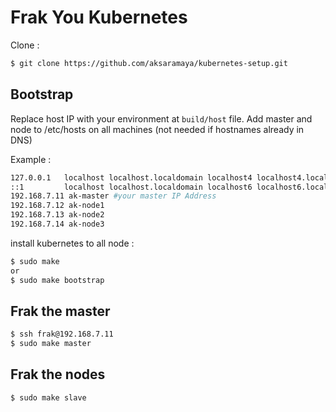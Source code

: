 # Frak You Kubernetes

Clone :
```bash
$ git clone https://github.com/aksaramaya/kubernetes-setup.git
```

## Bootstrap

Replace host IP with your environment at `build/host` file. Add master and node to /etc/hosts on all machines (not needed if hostnames already in DNS)

Example :
```bash
127.0.0.1   localhost localhost.localdomain localhost4 localhost4.localdomain4
::1         localhost localhost.localdomain localhost6 localhost6.localdomain6
192.168.7.11 ak-master #your master IP Address
192.168.7.12 ak-node1
192.168.7.13 ak-node2
192.168.7.14 ak-node3
```
install kubernetes to all node :

```bash
$ sudo make
or
$ sudo make bootstrap
```

## Frak the master
```bash
$ ssh frak@192.168.7.11
$ sudo make master
```

## Frak the nodes
```bash
$ sudo make slave
```
